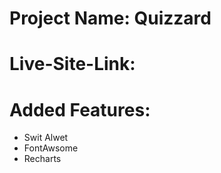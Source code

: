 # Project Name: Quizzard

# Live-Site-Link:

# Added Features:

- Swit Alwet
- FontAwsome
- Recharts
